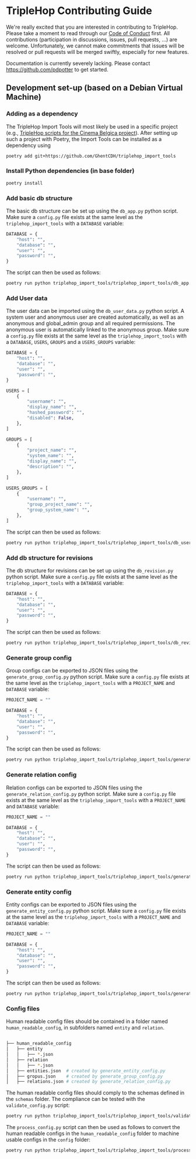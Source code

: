 # TripleHop Contributing Guide

We're really excited that you are interested in contributing to TripleHop. Please take a moment to read through our [Code of Conduct](CODE_OF_CONDUCT.md) first. All contributions (participation in discussions, issues, pull requests, ...) are welcome. Unfortunately, we cannot make commitments that issues will be resolved or pull requests will be merged swiftly, especially for new features.

Documentation is currently severely lacking. Please contact <https://github.com/pdpotter> to get started.

## Development set-up (based on a Debian Virtual Machine)

### Adding as a dependency

The TripleHop Import Tools will most likely be used in a specific project (e.g., [TripleHop scripts for the Cinema Belgica project](https://github.com/GhentCDH/cinema_belgica_triplehop_scripts)). After setting up such a project with Poetry, the Import Tools can be installed as a dependency using

```sh
poetry add git+https://github.com/GhentCDH/triplehop_import_tools
```

### Install Python dependencies (in base folder)

```sh
poetry install
```

### Add basic db structure

The basic db structure can be set up using the `db_app.py` python script. Make sure a `config.py` file exists at the same level as the `triplehop_import_tools` with a `DATABASE` variable:

```py
DATABASE = {
    "host": "",
    "database": "",
    "user": "",
    "password": "",
}
```

The script can then be used as follows:

```sh
poetry run python triplehop_import_tools/triplehop_import_tools/db_app.py
```

### Add User data

The user data can be imported using the `db_user_data.py` python script. A system user and anonymous user are created automatically, as well as an anonymous and global_admin group and all required permissions. The anonymous user is automatically linked to the anonymous group. Make sure a `config.py` file exists at the same level as the `triplehop_import_tools` with a `DATABASE`, `USERS`, `GROUPS` and a `USERS_GROUPS` variable:

```py
DATABASE = {
    "host": "",
    "database": "",
    "user": "",
    "password": "",
}

USERS = [
    {
        "username": "",
        "display_name": "",
        "hashed_password": "",
        "disabled": False,
    },
]

GROUPS = [
    {
        "project_name": "",
        "system_name": "",
        "display_name": "",
        "description": "",
    },
]

USERS_GROUPS = [
    {
        "username": "",
        "group_project_name": "",
        "group_system_name": "",
    },
]
```

The script can then be used as follows:

```sh
poetry run python triplehop_import_tools/triplehop_import_tools/db_user_data.py
```

### Add db structure for revisions

The db structure for revisions can be set up using the `db_revision.py` python script. Make sure a `config.py` file exists at the same level as the `triplehop_import_tools` with a `DATABASE` variable:

```py
DATABASE = {
    "host": "",
    "database": "",
    "user": "",
    "password": "",
}
```

The script can then be used as follows:

```sh
poetry run python triplehop_import_tools/triplehop_import_tools/db_revision.py
```

### Generate group config

Group configs can be exported to JSON files using the `generate_group_config.py` python script. Make sure a `config.py` file exists at the same level as the `triplehop_import_tools` with a `PROJECT_NAME` and `DATABASE` variable:

```py
PROJECT_NAME = ""

DATABASE = {
    "host": "",
    "database": "",
    "user": "",
    "password": "",
}
```

The script can then be used as follows:

```sh
poetry run python triplehop_import_tools/triplehop_import_tools/generate_group_config.py
```

### Generate relation config

Relation configs can be exported to JSON files using the `generate_relation_config.py` python script. Make sure a `config.py` file exists at the same level as the `triplehop_import_tools` with a `PROJECT_NAME` and `DATABASE` variable:

```py
PROJECT_NAME = ""

DATABASE = {
    "host": "",
    "database": "",
    "user": "",
    "password": "",
}
```

The script can then be used as follows:

```sh
poetry run python triplehop_import_tools/triplehop_import_tools/generate_relation_config.py
```

### Generate entity config

Entity configs can be exported to JSON files using the `generate_entity_config.py` python script. Make sure a `config.py` file exists at the same level as the `triplehop_import_tools` with a `PROJECT_NAME` and `DATABASE` variable:

```py
PROJECT_NAME = ""

DATABASE = {
    "host": "",
    "database": "",
    "user": "",
    "password": "",
}
```

The script can then be used as follows:

```sh
poetry run python triplehop_import_tools/triplehop_import_tools/generate_entity_config.py
```

### Config files

Human readable config files should be contained in a folder named `human_readable_config`, in subfolders named `entity` and `relation`.

```sh

├── human_readable_config
│   ├── entity
│   │   ├── *.json
│   ├── relation
│   │   ├── *.json
│   ├── entities.json  # created by generate_entity_config.py
│   ├── gropus.json    # created by generate_group_config.py
│   ├── relations.json # created by generate_relation_config.py
```

The human readable config files should comply to the schemas defined in the `schemas` folder. The compliance can be tested with the `validate_config.py` script:

```sh
poetry run python triplehop_import_tools/triplehop_import_tools/validate_config.py
```

The `process_config.py` script can then be used as follows to convert the human readable configs in the `human_readable_config` folder to machine usable configs in the `config` folder:

```sh
poetry run python triplehop_import_tools/triplehop_import_tools/process_config.py
```